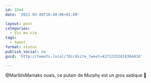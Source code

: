 ```yaml
---
id: 3344
date: '2011-03-04T16:40:06+01:00'

layout: post
categories:
  - Vis ma vie
tags:
  - tweet
format: status
publish_social: no
guid: 'http://tweets.local/?birdsite_tweet=43712332018364416'

---
```


@MarlbIsManiaks ouais, ce putain de Murphy est un gros sadique 🙂